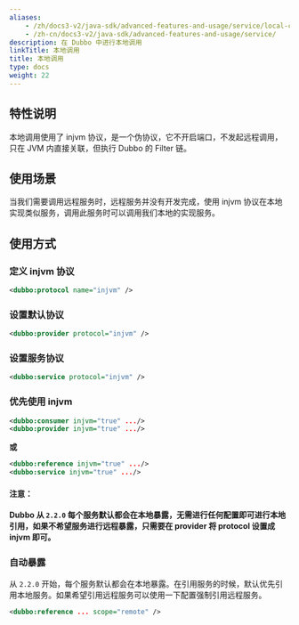 ```yaml
---
aliases:
    - /zh/docs3-v2/java-sdk/advanced-features-and-usage/service/local-call/
    - /zh-cn/docs3-v2/java-sdk/advanced-features-and-usage/service/
description: 在 Dubbo 中进行本地调用
linkTitle: 本地调用
title: 本地调用
type: docs
weight: 22
---
```






## 特性说明
本地调用使用了 injvm 协议，是一个伪协议，它不开启端口，不发起远程调用，只在 JVM 内直接关联，但执行 Dubbo 的 Filter 链。

## 使用场景

当我们需要调用远程服务时，远程服务并没有开发完成，使用 injvm 协议在本地实现类似服务，调用此服务时可以调用我们本地的实现服务。

## 使用方式

### 定义 injvm 协议
```xml
<dubbo:protocol name="injvm" />
```

### 设置默认协议

```xml
<dubbo:provider protocol="injvm" />
```

### 设置服务协议

```xml
<dubbo:service protocol="injvm" />
```

### 优先使用 injvm

```xml
<dubbo:consumer injvm="true" .../>
<dubbo:provider injvm="true" .../>
```

**或**

```xml
<dubbo:reference injvm="true" .../>
<dubbo:service injvm="true" .../>
```

#### 注意：
**Dubbo 从 `2.2.0` 每个服务默认都会在本地暴露，无需进行任何配置即可进行本地引用，如果不希望服务进行远程暴露，只需要在 provider 将 protocol 设置成 injvm 即可。**


### 自动暴露

从 `2.2.0` 开始，每个服务默认都会在本地暴露。在引用服务的时候，默认优先引用本地服务。如果希望引用远程服务可以使用一下配置强制引用远程服务。

```xml
<dubbo:reference ... scope="remote" />
```